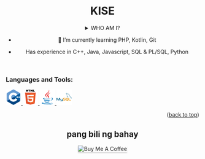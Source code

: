 <a name="readme-top"></a>
 
<br />
<div align="center">
 
  <h1 align="center"> KISE </h1>
  </a>


<details>
  <summary>WHO AM I?</summary>

  ### <a id="about-the-project"></a>KIRK GRIFFIN
  - 👋 Hi, I’m @korkydoobie
  - **Name:** Kirk Griffin Tan
  - **Born in:** Philippines  
  - **Educational Status:** 2nd Year Student at FEU Institute of Technology  
  - **Specialization:** Information Technology - Web and Mobile Application
  
</details>

  - 🌱 I’m currently learning PHP, Kotlin, Git
  
  - Has experience in C++, Java, Javascript, SQL & PL/SQL, Python

<br> <!-- This creates spacing between sections -->

<h3 align="left">Languages and Tools:</h3>
<p align="left">
    <a href="https://www.w3schools.com/cpp/" target="_blank" rel="noreferrer">
        <img src="https://raw.githubusercontent.com/devicons/devicon/master/icons/cplusplus/cplusplus-original.svg" alt="C++" width="40" height="40" />
    </a>
    <a href="https://www.w3.org/html/" target="_blank" rel="noreferrer">
        <img src="https://raw.githubusercontent.com/devicons/devicon/master/icons/html5/html5-original-wordmark.svg" alt="HTML5" width="40" height="40" />
    </a>
    <a href="https://www.java.com" target="_blank" rel="noreferrer">
        <img src="https://raw.githubusercontent.com/devicons/devicon/master/icons/java/java-original.svg" alt="Java" width="40" height="40" />
    </a>
    <a href="https://www.mysql.com/" target="_blank" rel="noreferrer">
        <img src="https://raw.githubusercontent.com/devicons/devicon/master/icons/mysql/mysql-original-wordmark.svg" alt="MySQL" width="40" height="40" />
    </a>
</p>





<!--
Here are the programs I am currently working on 💚

* [![C++][cpp.com]][cpp-url]
* [![Python][python.com]][python-url]
* [![MySQL][Mysql.com]][Mysql-url]
* [![Github][Github.com]][Github-url]
* [![Bootstrap][Bootstrap.com]][Bootstrap-url]
* [![TailwindCSS][TailwindCSS.com]][TailwindCSS-url]
-->
<p align="right">(<a href="#readme-top">back to top</a>)</p>

## pang bili ng bahay

<img src="[https://www.buymeacoffee.com/assets/img/custom_images/purple_img.png](https://www.google.com/url?sa=i&url=https%3A%2F%2Fsoundcloud.com%2Fmaemaemasta%2Fhot-meme-ft-lebron-james&psig=AOvVaw0mQEXZMr8dwVmxoO_OsWaU&ust=1751935287001000&source=images&cd=vfe&opi=89978449&ved=0CBQQjRxqFwoTCOjkotXBqY4DFQAAAAAdAAAAABAE)" alt="Buy Me A Coffee" style="height: 41px !important;width: 174px !important;box-shadow: 0px 3px 2px 0px rgba(190, 190, 190, 0.5) !important;-webkit-box-shadow: 0px 3px 2px 0px rgba(190, 190, 190, 0.5) !important;" ></a>

[cpp.com]: https://img.shields.io/badge/C++-00599C?style=for-the-badge&logo=c%2B%2B&logoColor=white
[cpp-url]: https://www.cplusplus.com

[python.com]: https://img.shields.io/badge/Python-3776AB?style=for-the-badge&logo=python&logoColor=white
[python-url]: https://www.python.org

[MySQL.com]: https://img.shields.io/badge/MySQL-00000F?style=for-the-badge&logo=mysql&logoColor=white
[MySQL-url]: https://www.mysql.com

[Github.com]: https://img.shields.io/badge/GitHub-100000?style=for-the-badge&logo=github&logoColor=white
[Github-url]: https://github.com

[Bootstrap.com]: https://img.shields.io/badge/Bootstrap-563D7C?style=for-the-badge&logo=bootstrap&logoColor=white
[Bootstrap-url]: https://getbootstrap.com

[TailwindCSS.com]: https://img.shields.io/badge/Tailwind_CSS-38B2AC?style=for-the-badge&logo=tailwind-css&logoColor=white
[TailwindCSS-url]: https://tailwindcss.com

<!--
**My Time 🦉** 

```text
🌅 Morning                                    ███████░░░░░░░░░░░░░░░░░   25 % 
☀️ Afternoon                                  ███████░░░░░░░░░░░░░░░░░░   25 % 
🌃 Evening                                    ██████████████░░░░░░░░░░░   50 %
-->

